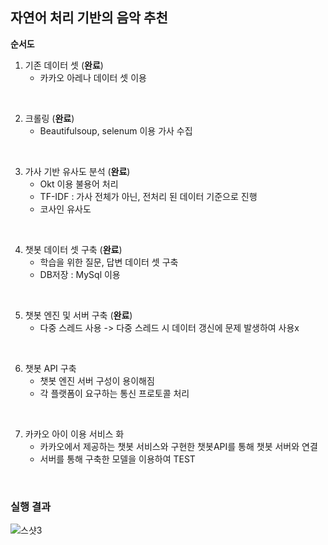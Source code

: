 ## 자연어 처리 기반의 음악 추천

**순서도**

1. 기존 데이터 셋 (**완료**)
   - 카카오 아레나 데이터 셋 이용

<br>

2. 크롤링 (**완료**)
   - Beautifulsoup, selenum 이용 가사 수집

<br>

3. 가사 기반 유사도 분석 (**완료**)
   - Okt 이용 불용어 처리
   - TF-IDF : 가사 전체가 아닌, 전처리 된 데이터 기준으로 진행
   - 코사인 유사도

<br>

4. 챗봇 데이터 셋 구축 (**완료**)
   - 학습을 위한 질문, 답변 데이터 셋 구축
   - DB저장 : MySql 이용

<br>

5. 챗봇 엔진 및 서버 구축 (**완료**)
   - 다중 스레드 사용 -> 다중 스레드 시 데이터 갱신에 문제 발생하여 사용x 

<br>

6. 챗봇 API 구축
   - 챗봇 엔진 서버 구성이 용이해짐
   - 각 플랫폼이 요구하는 통신 프로토콜 처리

<br>

7. 카카오 아이 이용 서비스 화
   - 카카오에서 제공하는 챗봇 서비스와 구현한 챗봇API를 통해 챗봇 서버와 연결
   - 서버를 통해 구축한 모델을 이용하여 TEST

<br>

### 실행 결과

![스샷3](https://user-images.githubusercontent.com/84856055/135490036-12899dd8-41e6-4cba-807a-d37c49107b41.JPG) 

 

